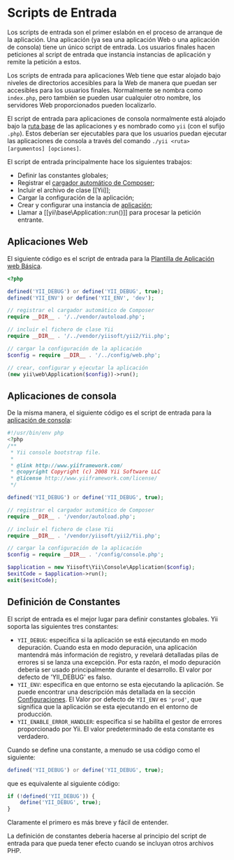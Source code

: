 Scripts de Entrada
==================

Los scripts de entrada son el primer eslabón en el proceso de arranque de la aplicación. Una aplicación (ya sea una 
aplicación Web o una aplicación de consola) tiene un único script de entrada. Los usuarios finales hacen peticiones al 
script de entrada que instancia instancias de aplicación y remite la petición a estos.

Los scripts de entrada para aplicaciones Web tiene que estar alojado bajo niveles de directorios accesibles para la Web 
de manera que puedan ser accesibles para los usuarios finales. Normalmente se nombra como `index.php`, pero también se 
pueden usar cualquier otro nombre, los servidores Web proporcionados pueden localizarlo.

El script de entrada para aplicaciones de consola normalmente está alojado bajo la 
[ruta base](structure-applications.md) de las aplicaciones y es nombrado como `yii` (con el sufijo `.php`). Estos 
deberían ser ejecutables para que los usuarios puedan ejecutar las aplicaciones de consola a través del comando 
`./yii <ruta> [argumentos] [opciones]`.

El script de entrada principalmente hace los siguientes trabajos:

* Definir las constantes globales;
* Registrar el [cargador automático de Composer](https://getcomposer.org/doc/01-basic-usage.md#autoloading);
* Incluir el archivo de clase [[Yii]];
* Cargar la configuración de la aplicación;
* Crear y configurar una instancia de [aplicación](structure-applications.md);
* Llamar a [[yii\base\Application::run()]] para procesar la petición entrante.

## Aplicaciones Web <span id="web-applications"></span>

El siguiente código es el script de entrada para la [Plantilla de Aplicación web Básica](start-installation.md).

```php
<?php

defined('YII_DEBUG') or define('YII_DEBUG', true);
defined('YII_ENV') or define('YII_ENV', 'dev');

// registrar el cargador automático de Composer
require __DIR__ . '/../vendor/autoload.php';

// incluir el fichero de clase Yii
require __DIR__ . '/../vendor/yiisoft/yii2/Yii.php';

// cargar la configuración de la aplicación
$config = require __DIR__ . '/../config/web.php';

// crear, configurar y ejecutar la aplicación
(new yii\web\Application($config))->run();
```

## Aplicaciones de consola <span id="console-applications"></span>

De la misma manera, el siguiente código es el script de entrada para la [aplicación de consola](tutorial-console.md):

```php
#!/usr/bin/env php
<?php
/**
 * Yii console bootstrap file.
 *
 * @link http://www.yiiframework.com/
 * @copyright Copyright (c) 2008 Yii Software LLC
 * @license http://www.yiiframework.com/license/
 */

defined('YII_DEBUG') or define('YII_DEBUG', true);

// registrar el cargador automático de Composer
require __DIR__ . '/vendor/autoload.php';

// incluir el fichero de clase Yii
require __DIR__ . '/vendor/yiisoft/yii2/Yii.php';

// cargar la configuración de la aplicación
$config = require __DIR__ . '/config/console.php';

$application = new Yiisoft\Yii\Console\Application($config);
$exitCode = $application->run();
exit($exitCode);
```

## Definición de Constantes <span id="defining-constants"></span>

El script de entrada es el mejor lugar para definir constantes globales. Yii soporta las siguientes tres constantes:

* `YII_DEBUG`: especifica si la aplicación se está ejecutando en modo depuración. Cuando esta en modo depuración, una 
aplicación mantendrá más información de registro, y revelará detalladas pilas de errores si se lanza una excepción. Por 
esta razón, el modo depuración debería ser usado principalmente durante el desarrollo. El valor por defecto de 
'YII_DEBUG' es falso.
* `YII_ENV`: especifica en que entorno se esta ejecutando la aplicación. Se puede encontrar una descripción más 
detallada en la sección [Configuraciones](concept-configurations.md#environment-constants).
El Valor por defecto de `YII_ENV` es `'prod'`, que significa que la aplicación se esta ejecutando en el entorno de 
producción.
* `YII_ENABLE_ERROR_HANDLER`: especifica si se habilita el gestor de errores proporcionado por Yii. El valor 
predeterminado de esta constante es verdadero.

Cuando se define una constante, a menudo se usa código como el siguiente:

```php
defined('YII_DEBUG') or define('YII_DEBUG', true);
```

que es equivalente al siguiente código:

```php
if (!defined('YII_DEBUG')) {
    define('YII_DEBUG', true);
}
```

Claramente el primero es más breve y fácil de entender.

La definición de constantes debería hacerse al principio del script de entrada para que pueda tener efecto cuando se 
incluyan otros archivos PHP.
